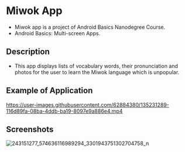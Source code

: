 # Miwok App

- Miwok app is a project of Android Basics Nanodegree Course.
- Android Basics: Multi-screen Apps.

## Description
- This app displays lists of vocabulary words, their pronunciation and photos for the user to learn the Miwok language which is unpopular.

## Example of Application


https://user-images.githubusercontent.com/62884380/135231289-116d89fa-08ba-4ddb-ba19-8097e9a886e4.mp4

## Screenshots

![243151277_574636116989294_3301943751302704758_n](https://user-images.githubusercontent.com/62884380/135231581-07f4d2c5-d756-48cf-a2aa-fac9362e236a.jpg)



